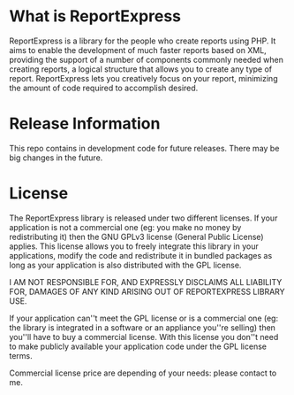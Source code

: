 What is ReportExpress
=====================
ReportExpress is a library for the people who create reports using PHP. 
It aims to enable the development of much faster reports based on XML, 
providing the support of a number of components commonly needed when creating reports, 
a logical structure that allows you to create any type of report. 
ReportExpress lets you creatively focus on your report, minimizing the amount 
of code required to accomplish desired.

Release Information
===================
This repo contains in development code for future releases. There may be big changes in the future.

License
=======
The ReportExpress library is released under two different licenses. 
If your application is not a commercial one (eg: you make no money by redistributing it) 
then the GNU GPLv3 license (General Public License) applies. This license allows you to 
freely integrate this library in your applications, modify the code and redistribute 
it in bundled packages as long as your application is also distributed with the GPL license.

 I AM NOT RESPONSIBLE FOR, AND EXPRESSLY DISCLAIMS ALL LIABILITY FOR,
 DAMAGES OF ANY KIND ARISING OUT OF REPORTEXPRESS LIBRARY USE.

If your application can''t meet the GPL license or 
is a commercial one (eg: the library is integrated in a software or an appliance 
you''re selling) then you''ll have to buy a commercial license. 
With this license you don''t need to make publicly available your 
application code under the GPL license terms.

Commercial license price are depending of your needs: please contact to me.